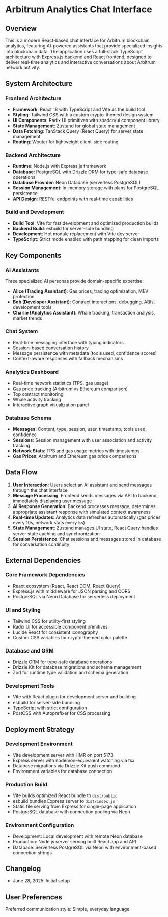 # Arbitrum Analytics Chat Interface

## Overview

This is a modern React-based chat interface for Arbitrum blockchain analytics, featuring AI-powered assistants that provide specialized insights into blockchain data. The application uses a full-stack TypeScript architecture with Express.js backend and React frontend, designed to deliver real-time analytics and interactive conversations about Arbitrum network activity.

## System Architecture

### Frontend Architecture
- **Framework**: React 18 with TypeScript and Vite as the build tool
- **Styling**: Tailwind CSS with a custom crypto-themed design system
- **UI Components**: Radix UI primitives with shadcn/ui component library
- **State Management**: Zustand for global state management
- **Data Fetching**: TanStack Query (React Query) for server state management
- **Routing**: Wouter for lightweight client-side routing

### Backend Architecture
- **Runtime**: Node.js with Express.js framework
- **Database**: PostgreSQL with Drizzle ORM for type-safe database operations
- **Database Provider**: Neon Database (serverless PostgreSQL)
- **Session Management**: In-memory storage with plans for PostgreSQL persistence
- **API Design**: RESTful endpoints with real-time capabilities

### Build and Development
- **Build Tool**: Vite for fast development and optimized production builds
- **Backend Build**: esbuild for server-side bundling
- **Development**: Hot module replacement with Vite dev server
- **TypeScript**: Strict mode enabled with path mapping for clean imports

## Key Components

### AI Assistants
Three specialized AI personas provide domain-specific expertise:
- **Alice (Trading Assistant)**: Gas prices, trading optimization, MEV protection
- **Bob (Developer Assistant)**: Contract interactions, debugging, ABIs, development tools  
- **Charlie (Analytics Assistant)**: Whale tracking, transaction analysis, market trends

### Chat System
- Real-time messaging interface with typing indicators
- Session-based conversation history
- Message persistence with metadata (tools used, confidence scores)
- Context-aware responses with fallback mechanisms

### Analytics Dashboard
- Real-time network statistics (TPS, gas usage)
- Gas price tracking (Arbitrum vs Ethereum comparison)
- Top contract monitoring
- Whale activity tracking
- Interactive graph visualization panel

### Database Schema
- **Messages**: Content, type, session, user, timestamp, tools used, confidence
- **Sessions**: Session management with user association and activity tracking  
- **Network Stats**: TPS and gas usage metrics with timestamps
- **Gas Prices**: Arbitrum and Ethereum gas price comparisons

## Data Flow

1. **User Interaction**: Users select an AI assistant and send messages through the chat interface
2. **Message Processing**: Frontend sends messages via API to backend, immediately displaying user message
3. **AI Response Generation**: Backend processes message, determines appropriate assistant response with simulated context awareness
4. **Real-time Updates**: Analytics data refreshes automatically (gas prices every 10s, network stats every 5s)
5. **State Management**: Zustand manages UI state, React Query handles server state caching and synchronization
6. **Session Persistence**: Chat sessions and messages stored in database for conversation continuity

## External Dependencies

### Core Framework Dependencies
- React ecosystem (React, React DOM, React Query)
- Express.js with middleware for JSON parsing and CORS
- PostgreSQL via Neon Database for serverless deployment

### UI and Styling
- Tailwind CSS for utility-first styling
- Radix UI for accessible component primitives
- Lucide React for consistent iconography
- Custom CSS variables for crypto-themed color palette

### Database and ORM
- Drizzle ORM for type-safe database operations
- Drizzle Kit for database migrations and schema management
- Zod for runtime type validation and schema generation

### Development Tools
- Vite with React plugin for development server and building
- esbuild for server-side bundling
- TypeScript with strict configuration
- PostCSS with Autoprefixer for CSS processing

## Deployment Strategy

### Development Environment
- Vite development server with HMR on port 5173
- Express server with nodemon-equivalent watching via tsx
- Database migrations via Drizzle Kit push command
- Environment variables for database connection

### Production Build
- Vite builds optimized React bundle to `dist/public`
- esbuild bundles Express server to `dist/index.js` 
- Static file serving from Express for single-page application
- PostgreSQL database with connection pooling via Neon

### Environment Configuration
- Development: Local development with remote Neon database
- Production: Node.js server serving built React app and API
- Database: Serverless PostgreSQL via Neon with environment-based connection strings

## Changelog
- June 28, 2025. Initial setup

## User Preferences

Preferred communication style: Simple, everyday language.